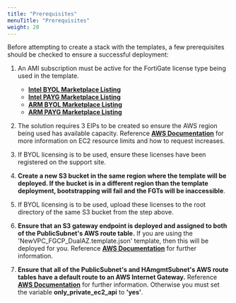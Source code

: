 ```yaml
---
title: "Prerequisites"
menuTitle: "Prerequisites"
weight: 20
---
```


Before attempting to create a stack with the templates, a few prerequisites should be checked to ensure a successful deployment:
1.	An AMI subscription must be active for the FortiGate license type being used in the template.
    * [**Intel BYOL Marketplace Listing**](https://aws.amazon.com/marketplace/pp/prodview-lvfwuztjwe5b2)
    * [**Intel PAYG Marketplace Listing**](https://aws.amazon.com/marketplace/pp/prodview-wory773oau6wq)
    * [**ARM BYOL Marketplace Listing**](https://aws.amazon.com/marketplace/pp/prodview-ccnrlwz74uwgk)
    * [**ARM PAYG Marketplace Listing**](https://aws.amazon.com/marketplace/pp/prodview-ohcnwr7nr2icy)

2.	The solution requires 3 EIPs to be created so ensure the AWS region being used has available capacity.  Reference [**AWS Documentation**](https://docs.aws.amazon.com/AWSEC2/latest/UserGuide/ec2-resource-limits.html) for more information on EC2 resource limits and how to request increases.

3.	If BYOL licensing is to be used, ensure these licenses have been registered on the support site.

4.   **Create a new S3 bucket in the same region where the template will be deployed.  If the bucket is in a different region than the template deployment, bootstrapping will fail and the FGTs will be inaccessible**.

5.  If BYOL licensing is to be used, upload these licenses to the root directory of the same S3 bucket from the step above.

6.  **Ensure that an S3 gateway endpoint is deployed and assigned to both of the PublicSubnet's AWS route table.**  If you are using the 'NewVPC_FGCP_DualAZ.template.json' template, then this will be deployed for you.  Reference [**AWS Documentation**](https://docs.aws.amazon.com/vpc/latest/userguide/vpce-gateway.html#create-gateway-endpoint) for further information.

7.  **Ensure that all of the PublicSubnet's and HAmgmtSubnet's AWS route tables have a default route to an AWS Internet Gateway.**  Reference [**AWS Documentation**](https://docs.aws.amazon.com/vpc/latest/userguide/VPC_Route_Tables.html#route-tables-internet-gateway) for further information.  Otherwise you must set the variable **only_private_ec2_api** to **'yes'**.
